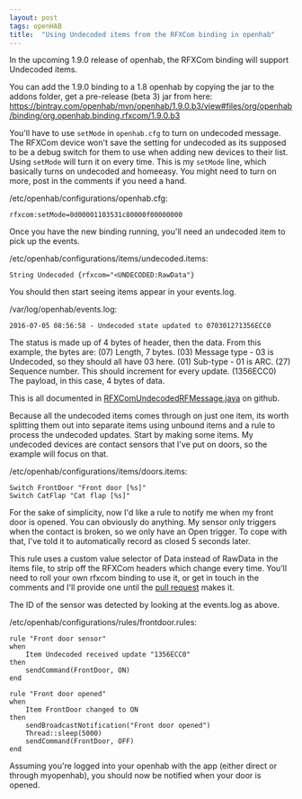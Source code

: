```yaml
---
layout: post
tags: openHAB
title:  "Using Undecoded items from the RFXCom binding in openhab"
---
```


In the upcoming 1.9.0 release of openhab, the RFXCom binding will support Undecoded items.

You can add the 1.9.0 binding to a 1.8 openhab by copying the jar to the addons folder, get a pre-release (beta 3) jar from here:
https://bintray.com/openhab/mvn/openhab/1.9.0.b3/view#files/org/openhab/binding/org.openhab.binding.rfxcom/1.9.0.b3

You'll have to use `setMode` in `openhab.cfg` to turn on undecoded message. The RFXCom device won't save the setting for undecoded as its supposed to be a debug switch for them to use when adding new devices to their list. Using `setMode` will turn it on every time. This is my `setMode` line, which basically turns on undecoded and homeeasy. You might need to turn on more, post in the comments if you need a hand.

/etc/openhab/configurations/openhab.cfg:
```
rfxcom:setMode=0d00001103531c80000f00000000
```

Once you have the new binding running, you'll need an undecoded item to pick up the events.

/etc/openhab/configurations/items/undecoded.items:
```
String Undecoded {rfxcom="<UNDECODED:RawData"}
```

You should then start seeing items appear in your events.log.

/var/log/openhab/events.log:
```
2016-07-05 08:56:58 - Undecoded state updated to 070301271356ECC0
```

The status is made up of 4 bytes of header, then the data. From this example, the bytes are:
(07) Length, 7 bytes.
(03) Message type - 03 is Undecoded, so they should all have 03 here.
(01) Sub-type - 01 is ARC.
(27) Sequence number. This should increment for every update.
(1356ECC0) The payload, in this case, 4 bytes of data.

This is all documented in [RFXComUndecodedRFMessage.java](https://github.com/openhab/openhab/blob/master/bundles/binding/org.openhab.binding.rfxcom/src/main/java/org/openhab/binding/rfxcom/internal/messages/RFXComUndecodedRFMessage.java) on github.

Because all the undecoded items comes through on just one item, its worth splitting them out into separate items using unbound items and a rule to process the undecoded updates. Start by making some items. My undecoded devices are contact sensors that I've put on doors, so the example will focus on that.

/etc/openhab/configurations/items/doors.items:
```
Switch FrontDoor "Front door [%s]"
Switch CatFlap "Cat flap [%s]"
```

For the sake of simplicity, now I'd like a rule to notify me when my front door is opened. You can obviously do anything. My sensor only triggers when the contact is broken, so we only have an Open trigger. To cope with that, I've told it to automatically record as closed 5 seconds later.

This rule uses a custom value selector of Data instead of RawData in the items file, to strip off the RFXCom headers which change every time. You'll need to roll your own rfxcom binding to use it, or get in touch in the comments and I'll provide one until the [pull request](https://github.com/openhab/openhab/pull/4520) makes it.

The ID of the sensor was detected by looking at the events.log as above.

/etc/openhab/configurations/rules/frontdoor.rules:
```
rule "Front door sensor"
when
    Item Undecoded received update "1356ECC0"
then
    sendCommand(FrontDoor, ON)
end

rule "Front door opened"
when
    Item FrontDoor changed to ON
then
    sendBroadcastNotification("Front door opened")
    Thread::sleep(5000)
    sendCommand(FrontDoor, OFF)
end
```

Assuming you're logged into your openhab with the app (either direct or through myopenhab), you should now be notified when your door is opened.
